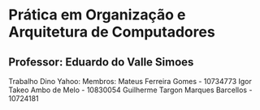 # Prática em Organização e Arquitetura de Computadores
## Professor: Eduardo do Valle Simoes
Trabalho Dino Yahoo:
Membros:
Mateus Ferreira Gomes - 10734773
Igor Takeo Ambo de Melo - 10830054
Guilherme Targon Marques Barcellos - 10724181
